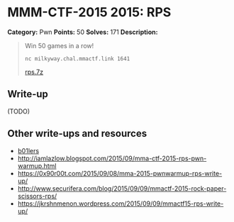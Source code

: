# MMM-CTF-2015 2015: RPS

**Category:** Pwn
**Points:** 50
**Solves:** 171
**Description:**

> Win 50 games in a row!
>
> `nc milkyway.chal.mmactf.link 1641`
>
> [rps.7z](rps.7z-5c18b372802c14abfec93c81a2cfdc5bac7f5aeeb16ad7404aace7ae25591c6e)
>


## Write-up

(TODO)

## Other write-ups and resources

* [b01lers](https://b01lers.net/challenges/MMA%20CTF%202015/RPS%20%28rock%20paper%20scissors%29/58/)
* <http://iamlazlow.blogspot.com/2015/09/mma-ctf-2015-rps-pwn-warmup.html>
* <https://0x90r00t.com/2015/09/08/mma-2015-pwnwarmup-rps-write-up/>
* <http://www.securifera.com/blog/2015/09/09/mmactf-2015-rock-paper-scissors-rps/>
* <https://jkrshnmenon.wordpress.com/2015/09/09/mmactf15-rps-write-up/>

